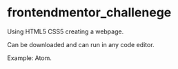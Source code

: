 # frontendmentor_challenege


Using HTML5 CSS5 creating a webpage.

Can be downloaded and can run in any code editor.

Example: Atom.
